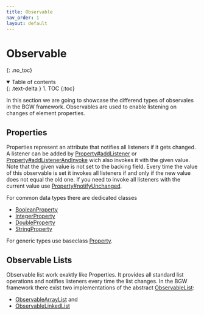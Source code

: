 ```yaml
---
title: Observable
nav_order: 1
layout: default
---
```


# Observable

{: .no_toc}
<details open markdown="block">
  <summary>
    Table of contents
  </summary>
  {: .text-delta }
1. TOC
{:toc}
</details>

In this section we are going to showcase the differend types of observales in the BGW framework.
Observables are used to enable listening on changes of element properties.

## Properties
Properties represent an attribute that notifies all listeners if it gets changed.
A listener can be added by [Property#addListener](https://tudo-aqua.github.io/bgw/kotlin-docs/bgw-core/tools.aqua.bgw.observable/-value-observable/add-listener.html) or [Property#addListenerAndInvoke](https://tudo-aqua.github.io/bgw/kotlin-docs/bgw-core/tools.aqua.bgw.observable/-value-observable/add-listener-and-invoke.html) wich also invokes it vith the given value. Note that the given value is not set to the backing field.
Every time the value of this observable is set it invokes all listeners if and only if the new value does not equal the old one. If you need to invoke all listeners with the current value use [Property#notifyUnchanged](https://tudo-aqua.github.io/bgw/kotlin-docs/bgw-core/tools.aqua.bgw.observable/-property/notify-unchanged.html).

For common data types there are dedicated classes
* [BooleanProperty](https://tudo-aqua.github.io/bgw/kotlin-docs/bgw-core/tools.aqua.bgw.observable/-boolean-property/index.html)
* [IntegerProperty](https://tudo-aqua.github.io/bgw/kotlin-docs/bgw-core/tools.aqua.bgw.observable/-integer-property/index.html)
* [DoubleProperty](https://tudo-aqua.github.io/bgw/kotlin-docs/bgw-core/tools.aqua.bgw.observable/-double-property/index.html)
* [StringProperty](https://tudo-aqua.github.io/bgw/kotlin-docs/bgw-core/tools.aqua.bgw.observable/-string-property/index.html)

For generic types use baseclass [Property<T>](https://tudo-aqua.github.io/bgw/kotlin-docs/bgw-core/tools.aqua.bgw.observable/-property/index.html).

## Observable Lists
Observable list work exaktly like Properties. It provides all standard list operations and notifies listeners every time the list changes.
In the BGW framework there exist two implementations of the abstract [ObservableList](https://tudo-aqua.github.io/bgw/kotlin-docs/bgw-core/tools.aqua.bgw.observable/-observable-list/index.html):
* [ObservableArrayList](https://tudo-aqua.github.io/bgw/kotlin-docs/bgw-core/tools.aqua.bgw.observable/-observable-array-list/index.html) and
* [ObservableLinkedList](https://tudo-aqua.github.io/bgw/kotlin-docs/bgw-core/tools.aqua.bgw.observable/-observable-linked-list/index.html)
